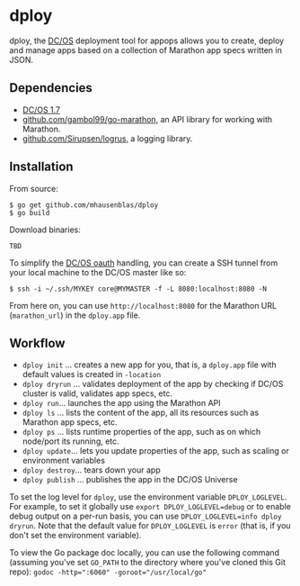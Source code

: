 # dploy

dploy, the [DC/OS](https://dcos.io) deployment tool for appops allows you to create, deploy and manage apps based on a collection of Marathon app specs written in JSON.

## Dependencies

- [DC/OS 1.7](https://dcos.io/releases/1.7.0/)
- [github.com/gambol99/go-marathon](https://github.com/gambol99/go-marathon), an API library for working with Marathon.
- [github.com/Sirupsen/logrus](https://github.com/Sirupsen/logrus), a logging library.

## Installation

From source:

    $ go get github.com/mhausenblas/dploy
    $ go build

Download binaries:

    TBD

To simplify the [DC/OS oauth](https://dcos.io/docs/1.7/administration/security/) handling, you can create a SSH tunnel from your local machine to the DC/OS master like so:

    $ ssh -i ~/.ssh/MYKEY core@MYMASTER -f -L 8080:localhost:8080 -N

From here on, you can use `http://localhost:8080` for the Marathon URL (`marathon_url`) in the `dploy.app` file.

## Workflow

- `dploy init` … creates a new app for you, that is, a `dploy.app` file with default values is created in `-location`
- `dploy dryrun` … validates deployment of the app by checking if DC/OS cluster is valid, validates app specs, etc.
- `dploy run`… launches the app using the Marathon API
- `dploy ls` … lists the content of the app, all its resources such as Marathon app specs, etc.
- `dploy ps` … lists runtime properties of the app, such as on which node/port its running, etc.
- `dploy update`… lets you update properties of the app, such as scaling or environment variables
- `dploy destroy`… tears down your app
- `dploy publish` … publishes the app in the DC/OS Universe

To set the log level for `dploy`, use the environment variable `DPLOY_LOGLEVEL`. For example, to set it globally use `export DPLOY_LOGLEVEL=debug` or to enable debug output on a per-run basis, you can use `DPLOY_LOGLEVEL=info dploy dryrun`. Note that the default value for `DPLOY_LOGLEVEL` is `error` (that is, if you don't set the environment variable).

To view the Go package doc locally, you can use the following command (assuming you've set `GO_PATH` to the directory where you've cloned this Git repo): `godoc -http=":6060" -goroot="/usr/local/go"`